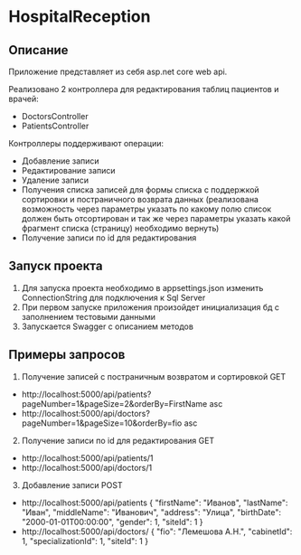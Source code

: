 # HospitalReception
## Описание
Приложение представляет из себя asp.net core web api.  

Реализовано 2 контроллера для редактирования таблиц пациентов и врачей:
- DoctorsController
- PatientsController

Контроллеры поддерживают операции:
- Добавление записи
- Редактирование записи
- Удаление записи
- Получения списка записей для формы списка с поддержкой сортировки и постраничного возврата данных (реализована возможность через параметры указать по какому полю 
список должен быть отсортирован и так же через параметры указать какой фрагмент списка (страницу) необходимо вернуть)
- Получение записи по id для редактирования

## Запуск проекта
1. Для запуска проекта необходимо в appsettings.json изменить ConnectionString для подключения к Sql Server
2. При первом запуске приложения произойдет инициализация бд с заполнением тестовыми данными
3. Запускается Swagger с описанием методов

## Примеры запросов
1. Получение записей с постраничным возвратом и сортировкой
  GET
  - http://localhost:5000/api/patients?pageNumber=1&pageSize=2&orderBy=FirstName asc
  - http://localhost:5000/api/doctors?pageNumber=1&pageSize=10&orderBy=fio asc
2. Получение записи по id для редактирования
  GET
  - http://localhost:5000/api/patients/1
  - http://localhost:5000/api/doctors/1
3. Добавление записи
  POST
  - http://localhost:5000/api/patients
  {
      "firstName": "Иванов",
      "lastName": "Иван",
      "middleName": "Иванович",
      "address": "Улица",
      "birthDate": "2000-01-01T00:00:00",
      "gender": 1,
      "siteId": 1
  }
  - http://localhost:5000/api/doctors/
  {
      "fio": "Лемешова А.Н.",
      "cabinetId": 1,
      "specializationId": 1,
      "siteId": 1
  }
